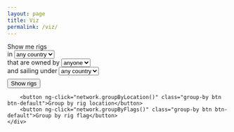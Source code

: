 ```yaml
---
layout: page
title: Viz
permalink: /viz/
---
```

<div ng-controller="NetworkController as network" class="container-fluid">
    <div id="canvas" class="col-md-5"></div>
    <div class="pull-right col-md-2">
        <form ng-submit="network.createNetwork()">
            Show me rigs<br />in
            <select ng-model="currentLocation" ng-options="country for (country, rigs) in locations">
                <option value="">any country</option>
            </select>
            <br />that are owned by
            <select ng-model="currentCompany" ng-options="company for (company, rigs) in companies">
                <option value="">anyone</option>
            </select>
            <br />and sailing under
            <select ng-model="currentFlag" ng-options="flag for (flag, rigs) in flags">
                <option value="">any country</option>
            </select>
            <br/><input type="submit" class="btn btn-default" value="Show rigs" />
        </form>

        <button ng-click="network.groupByLocation()" class="group-by btn btn-default">Group by rig location</button>
        <button ng-click="network.groupByFlags()" class="group-by btn btn-default">Group by rig flag</button>
    </div>
</div>

<script type="text/javascript" src="{{ "/assets/jquery/dist/jquery.min.js" | prepend: site.baseurl }}"></script>
<script type="text/javascript" src="{{ "/assets/angular/angular.min.js" | prepend: site.baseurl }}"></script>
<script type="text/javascript" src="{{ "/assets/d3/d3.min.js" | prepend: site.baseurl }}"></script>
<script type="text/javascript" src="{{ "/assets/webcola/WebCola/cola.v3.min.js" | prepend: site.baseurl }}"></script>
<script type="text/javascript" src="{{ "/assets/js/app.js" | prepend: site.baseurl }}"></script>

<style>
    .relation {
        stroke: #ECD078;
        stroke-width: 2px;
    }

    .relation-manager {stroke: #D95B43;}
    .relation-operator {stroke: #542437;}
    .entity-rig {fill: #53777A;}
    .entity-company {fill: #C02942;}
    text.label {fill: white;}

    .btn {margin-top: 8px;}
</style>
